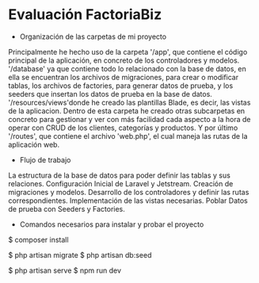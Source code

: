 # Evaluación FactoriaBiz

- Organización de las carpetas de mi proyecto

Principalmente he hecho uso de la carpeta '/app', que contiene el código principal de la aplicación, en concreto de los controladores y modelos. 
'/database' ya que contiene todo lo relacionado con la base de datos, en ella se encuentran los archivos de migraciones, para crear o modificar tablas, los archivos de factories, para generar datos de prueba, y los seeders que insertan los datos de prueba en la base de datos.
'/resources/views'donde he creado las plantillas Blade, es decir, las vistas de la aplicacion. Dentro de esta carpeta he creado otras subcarpetas en concreto para gestionar y ver con más facilidad cada aspecto a la hora de operar con CRUD de los clientes, categorías y productos.
Y por último '/routes', que contiene el archivo 'web.php', el cual maneja las rutas de la aplicación web.

- Flujo de trabajo

La estructura de la base de datos para poder definir las tablas y sus relaciones.
Configuración Inicial de Laravel y Jetstream.
Creación de migraciones y modelos.
Desarrollo de los controladores y definir las rutas correspondientes.
Implementación de las vistas necesarias.
Poblar Datos de prueba con Seeders y Factories.

- Comandos necesarios para instalar y probar el proyecto

$ composer install

$ php artisan migrate 
$ php artisan db:seed

$ php artisan serve 
$ npm run dev